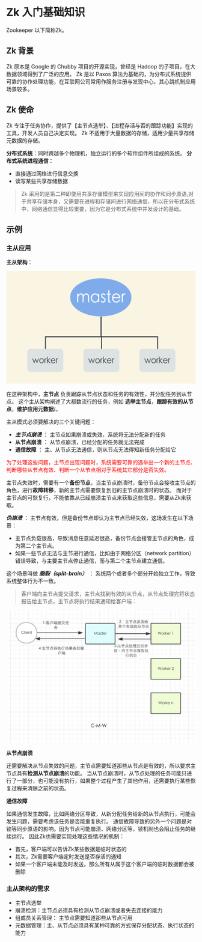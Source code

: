 # Zk 入门基础知识

Zookeeper 以下简称Zk。

## Zk 背景

Zk 原本是 Google 的 Chubby 项目的开源实现，曾经是 Hadoop 的子项目，在大数据领域得到了广泛的应用。
Zk 是以 Paxos 算法为基础的，为分布式系统提供可靠的协作处理功能，在互联网公司常用作服务注册与发现中心，其心跳机制应用场景较多。

## Zk 使命

Zk 专注于任务协作，提供了【主节点选举】、【进程存活与否的跟踪功能】实现的工具，开发人员自己决定实现。
Zk 不适用于大量数据的存储，适用少量共享存储元数据的存储。

**分布式系统**：同时跨越多个物理机，独立运行的多个软件组件所组成的系统。
**分布式系统进程通信**：
- 直接通过网络进行信息交换
- 读写某些共享存储数据

>Zk 采用的是第二种即使用共享存储模型来实现应用间的协作和同步原语,对于共享存储本身，又需要在进程和存储间进行网络通信，所以在分布式系统中，网络通信显得比较重要，因为它是分布式系统中并发设计的基础。

## 示例

###  主从应用

**主从架构**：

![](1-一般性主从架构.jpg)

在这种架构中，**主节点** 负责跟踪从节点状态和任务的有效性，并分配任务到从节点。
这个主从架构阐述了大都数流行的任务，例如 **选举主节点**，**跟踪有效的从节点**，**维护应用元数据**/。

主从模式必须要解决的三个关键问题：

- ***主节点崩溃*** ： 主节点如果崩溃或失效，系统将无法分配新的任务
- **从节点崩溃** ： 从节点崩溃，已经分配的任务就无法完成
- **通信故障** ： 主、从节点无法通信，则从节点无法得知新任务分配给它

<font color=red>为了处理这些问题，主节点出现问题时，系统需要可靠的选举出一个新的主节点、判断哪些从节点有效、判断一个从节点相对于系统其它部分是否失效。</font>

主节点失效时，需要有一个**备份节点**，当主节点崩溃时，备份节点会接收主节点的角色，进行**故障转移**，新的主节点需要恢复到旧的主节点崩溃时的状态。
而对于主节点的可恢复行，不能依靠从已经崩溃主节点来获取这些信息，需要从Zk来获取。

***伪崩溃*** ： 主节点有效，但是备份节点却认为主节点已经失效，这场发生在以下场景：
- 主节点负载很高，导致消息任意延迟很高，备份节点会接管主节点的角色，成为第二个主节点。
- 如果一些节点无法与主节进行通信，比如由于网络分区（network partition）错误导致，与主要主节点停止通信，而与第二个主节点建立通信。

这个场景叫做 ***脑裂（split-brain）*** ： 系统两个或者多个部分开始独立工作，导致系统整体行为不一致。

>客户端向主节点提交请求，主节点找到有效的从节点，从节点处理完将状态报告给主节点，主节点将执行结果通知给客户端：

![](2-CMW.jpg)

**从节点崩溃**

还需要解决从节点失效的问题，主节点需要知道那些从节点是有效的，所以要求主节点具有**检测从节点崩溃**的功能。
当从节点崩溃时，从节点处理的任务可能只进行了一部分，也可能没有执行，如果整个过程产生了其他作用，还需要执行某些恢复过程来清除之前的状态。

**通信故障**

如果通信发生故障，比如网络分区导致，从新分配任务给新的从节点执行，可能会发生问题，需要考虑该任务是否能重复执行。
通信故障导致的另外一个问题是对锁等同步原语的影响。因为节点可能崩溃、网络分区等，锁机制也会阻止任务的继续运行。
因此Zk也需要实现处理这些情况的机制：
- 首先，客户端可以告诉Zk某些数据是临时状态的
- 其次，Zk需要客户端定时发送是否存活的通知
- 如果一个客户端未能及时发送，那么所有从属于这个客户端的临时数据都会被删除

### 主从架构的需求

- 主节点选举
- 崩溃检测：主节点必须具有检测从节点崩溃或者失去连接的能力
- 组成员关系管理： 主节点需要知道那些从节点可用
- 元数据管理：主、从节点必须具有某种可靠的方式保存分配状态、执行状态的能力





